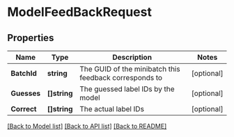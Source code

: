 # ModelFeedBackRequest

## Properties

Name | Type | Description | Notes
------------ | ------------- | ------------- | -------------
**BatchId** | **string** | The GUID of the minibatch this feedback corresponds to | [optional] 
**Guesses** | **[]string** | The guessed label IDs by the model | [optional] 
**Correct** | **[]string** | The actual label IDs | [optional] 

[[Back to Model list]](../README.md#documentation-for-models) [[Back to API list]](../README.md#documentation-for-api-endpoints) [[Back to README]](../README.md)


